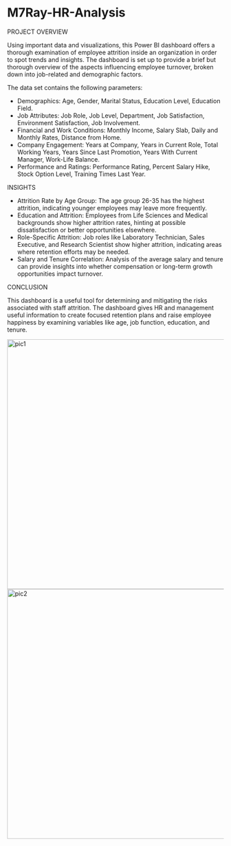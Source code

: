 # M7Ray-HR-Analysis

PROJECT OVERVIEW

Using important data and visualizations, this Power BI dashboard offers a thorough examination of employee attrition inside an organization in order to spot trends and insights. The dashboard is set up to provide a brief but thorough overview of the aspects influencing employee turnover, broken down into job-related and demographic factors.

The data set contains the following parameters:
- Demographics: Age, Gender, Marital Status, Education Level, Education Field.
- Job Attributes: Job Role, Job Level, Department, Job Satisfaction, Environment Satisfaction, Job Involvement.
- Financial and Work Conditions: Monthly Income, Salary Slab, Daily and Monthly Rates, Distance from Home.
- Company Engagement: Years at Company, Years in Current Role, Total Working Years, Years Since Last Promotion, Years With Current Manager, Work-Life Balance.
- Performance and Ratings: Performance Rating, Percent Salary Hike, Stock Option Level, Training Times Last Year.

INSIGHTS

- Attrition Rate by Age Group: The age group 26-35 has the highest attrition, indicating younger employees may leave more frequently.
- Education and Attrition: Employees from Life Sciences and Medical backgrounds show higher attrition rates, hinting at possible dissatisfaction or better opportunities elsewhere.
- Role-Specific Attrition: Job roles like Laboratory Technician, Sales Executive, and Research Scientist show higher attrition, indicating areas where retention efforts may be needed.
- Salary and Tenure Correlation: Analysis of the average salary and tenure can provide insights into whether compensation or long-term growth opportunities impact turnover.

CONCLUSION

This dashboard is a useful tool for determining and mitigating the risks associated with staff attrition. The dashboard gives HR and management useful information to create focused retention plans and raise employee happiness by examining variables like age, job function, education, and tenure.


<img width="581" alt="pic1" src="https://github.com/user-attachments/assets/1adb07f1-fa3c-444a-9e9f-8a137aafa3c1">

<img width="581" alt="pic2" src="https://github.com/user-attachments/assets/e5cd5dad-ea46-4203-9965-74081a45eb0a">


#



#
